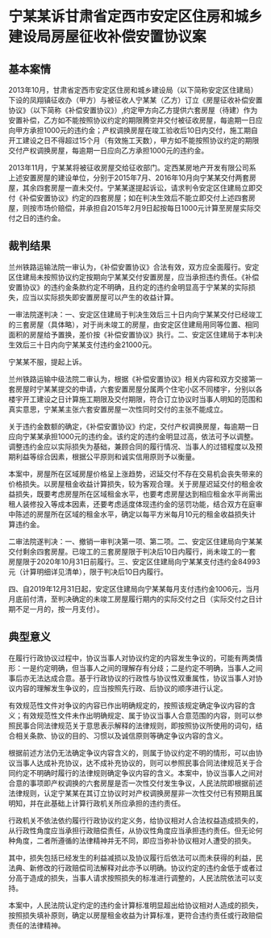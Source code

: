 # 宁某某诉甘肃省定西市安定区住房和城乡建设局房屋征收补偿安置协议案

<!-- INFO END -->

## 基本案情

2013年10月，甘肃省定西市安定区住房和城乡建设局（以下简称安定区住建局）下设的凤翔镇征收办（甲方）与被征收人宁某某（乙方）订立《房屋征收补偿安置协议》（以下简称《补偿安置协议》）,约定甲方向乙方提供六套房屋（待建）作为安置补偿，乙方如不能按照协议约定的期限腾空并交付被征收房屋，每逾期一日应向甲方承担1000元的违约金；产权调换房屋在竣工验收后10日内交付，施工期自开工建设之日不得超过15个月（有效施工天数），甲方如不能按照协议约定的期限交付产权调换房屋，每逾期一日应向乙方承担1000元的违约金。

2013年11月，宁某某将被征收房屋交给征收部门。定西某房地产开发有限公司系上述安置房屋的建设单位，分别于2015年7月、2016年10月向宁某某交付两套房屋，其余四套房屋一直未交付。宁某某遂提起诉讼，请求判令安定区住建局立即交付《补偿安置协议》约定的四套房屋；如在判决生效后不能立即交付上述四套房屋，则按市场价赔偿，并承担自2015年2月9日起按每日1000元计算至房屋实际交付之日的违约金。

## 裁判结果

兰州铁路运输法院一审认为，《补偿安置协议》合法有效，双方应全面履行。安定区住建局未按照协议约定按期向宁某某交付安置房屋，应当承担违约责任。《补偿安置协议》的违约金条款约定不明确，且约定的违约金明显高于宁某某的实际损失，应当以实际损失即安置房屋可以产生的收益计算。

一审法院遂判决：一、安定区住建局于判决生效后三十日内向宁某某交付已经竣工的三套房屋（具体略），对于尚未竣工的房屋，由安定区住建局用同等位置、相同面积的房屋给予置换，差价按《补偿安置协议》执行。二、安定区住建局于本判决生效后三十日内向宁某某支付违约金21000元。

宁某某不服，提起上诉。

兰州铁路运输中级法院二审认为，根据《补偿安置协议》相关内容和双方交接第一套房屋时宁某某提交的申请，六套安置房屋分属两个住宅小区不同楼宇，分别以各楼宇开工建设之日计算施工期限及交付期限，符合订立协议时当事人明知的范围和真实意思，宁某某主张六套安置房屋一次性同时交付的主张不能成立。

关于违约金数额的确定，《补偿安置协议》约定，交付产权调换房屋，每逾期一日应向宁某某承担1000元的违约金。该约定的违约金明显过高，依法可予以调整。调整违约金应以实际损失为基础，兼顾合同的履行情况、当事人的过错程度以及预期利益等综合因素，根据公平原则和诚实信用原则予以衡量。

本案中，房屋所在区域房屋价格呈上涨趋势，迟延交付不存在交易机会丧失带来的价格损失。以房屋租金收益计算损失，较为客观合理。关于房屋迟延交付的租金收益损失，既要考虑房屋所在区域租金水平，也要考虑房屋达到相应租金水平尚需出租人装修投入等成本因素，还要考虑适度体现违约金的惩罚功能，结合双方在庭审中陈述的房屋所在区域的租金水平，确定以每平方米每月10元的租金收益损失计算违约金。

二审法院遂判决：一、撤销一审判决第一项、第二项。二、安定区住建局向宁某某交付剩余四套房屋。已竣工的三套房屋限于判决后10日内履行，尚未竣工的一套房屋限于2020年10月31日前履行。三、安定区住建局向宁某某支付违约金84993元（计算明细详见清单），限于判决后10日内履行。

四、自2019年12月31日起，安定区住建局向宁某某每月支付违约金1006元，当月月底前付清，至判决确定的未竣工房屋履行期内的实际交付之日（实际交付之日计期不足一月的，按一月支付）。

## 典型意义

在履行行政协议过程中，协议当事人对协议约定的内容发生争议的，可能有两类情形：一是约定明确，但当事人之间的理解存有分歧；二是约定不明确，当事人之间事后亦无法达成合意。基于行政协议的行政性与协议性双重属性，协议当事人对协议内容的理解发生争议的，应当按照先行政、后协议的顺序进行认定。

有效规范性文件对争议的内容已作出明确规定的，按照该规定确定争议内容的含义；有效规范性文件未作出明确规定、属于协议当事人合意范围的内容，则可以参照民事合同法律规范关于意思表示解释的法律规则，即按照协议所使用的词句，结合相关条款、协议的目的、习惯以及诚信原则等确定争议内容的含义。

根据前述方法仍无法确定争议内容含义的，则属于协议约定不明的情形，可以由协议当事人达成补充协议，达不成补充协议的，则可以参照民事合同法律规范关于合同约定不明确时履行的法律规则确定争议内容的含义。本案中，协议当事人之间对合意的事项即产权调换的六套房屋是否一次性交付发生争议，人民法院即根据前述法律规则，认定宁某某在其订立协议时对产权调换房屋非一次性交付已有预期且属明知，并在此基础上计算行政机关所应承担的违约责任。

行政机关不依法依约履行行政协议约定义务，给协议相对人合法权益造成损失的，从行政性角度应当承担行政赔偿责任，从协议性角度应当承担违约责任。但无论何种角度，二者所遵循的法律精神并无不同，即应当弥补协议相对人遭受的损失。

其中，损失包括已经发生的利益减损以及协议履行后依法可以而未获得的利益，民法典、新修改的行政赔偿司法解释对此亦予以明确。协议约定的违约金低于或者过分高于造成的损失，当事人请求按照损失的标准进行调整的，人民法院依法可以支持。

本案中，人民法院认定约定的违约金计算标准明显超出给协议相对人造成的损失，按照损失填补原则，确定以房屋租金收益为计算标准，更符合违约责任或行政赔偿责任的法律精神。